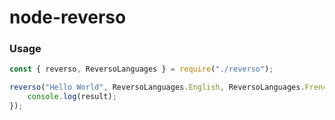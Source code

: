 # node-reverso

### Usage
```js
const { reverso, ReversoLanguages } = require("./reverso");

reverso("Hello World", ReversoLanguages.English, ReversoLanguages.French).then((result) => {
    console.log(result);
});
```

